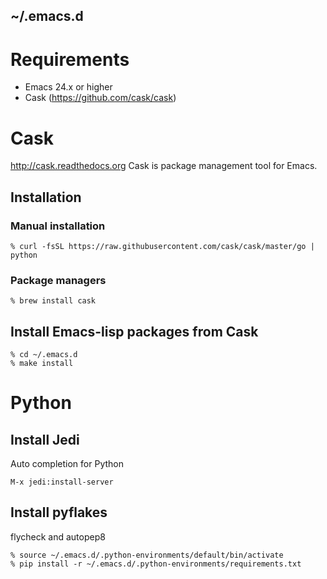 ~/.emacs.d
-----------

# Requirements

* Emacs 24.x or higher
* Cask (https://github.com/cask/cask)

# Cask
http://cask.readthedocs.org
Cask is package management tool for Emacs.

## Installation
### Manual installation

```
% curl -fsSL https://raw.githubusercontent.com/cask/cask/master/go | python
```

### Package managers

```
% brew install cask
```

## Install Emacs-lisp packages from Cask

```
% cd ~/.emacs.d
% make install
```

# Python
## Install Jedi
Auto completion for Python

```
M-x jedi:install-server
```

## Install pyflakes
flycheck and autopep8

```
% source ~/.emacs.d/.python-environments/default/bin/activate
% pip install -r ~/.emacs.d/.python-environments/requirements.txt
```
